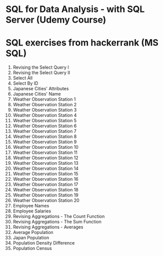 # SQL for Data Analysis - with SQL Server (Udemy Course)

# SQL exercises from hackerrank (MS SQL)

1. Revising the Select Query I
2. Revising the Select Query II
3. Select All
4. Select By ID
5. Japanese Cities' Attributes
6. Japanese Cities' Name
7. Weather Observation Station 1
8. Weather Observation Station 2
9. Weather Observation Station 3
10. Weather Observation Station 4
11. Weather Observation Station 5
12. Weather Observation Station 6
13. Weather Observation Station 7
14. Weather Observation Station 8
15. Weather Observation Station 9
16. Weather Observation Station 10
17. Weather Observation Station 11
18. Weather Observation Station 12
19. Weather Observation Station 13
20. Weather Observation Station 14
21. Weather Observation Station 15
22. Weather Observation Station 16
23. Weather Observation Station 17
24. Weather Observation Station 18
25. Weather Observation Station 19
26. Weather Observation Station 20
27. Employee Names
28. Employee Salaries
29. Revising Aggregations - The Count Function
30. Revising Aggregations - The Sum Function
31. Revising Aggregations - Averages
32. Average Population
33. Japan Population
34. Population Density Difference
35. Population Census
